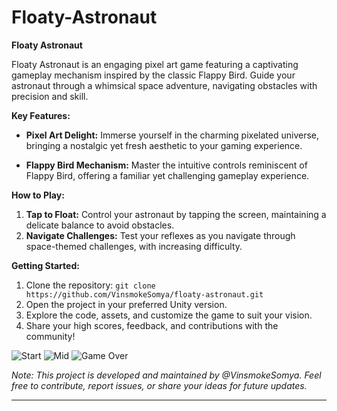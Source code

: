 # Floaty-Astronaut

**Floaty Astronaut**

Floaty Astronaut is an engaging pixel art game featuring a captivating gameplay mechanism inspired by the classic Flappy Bird. Guide your astronaut through a whimsical space adventure, navigating obstacles with precision and skill.

**Key Features:**
- **Pixel Art Delight:** Immerse yourself in the charming pixelated universe, bringing a nostalgic yet fresh aesthetic to your gaming experience.

- **Flappy Bird Mechanism:** Master the intuitive controls reminiscent of Flappy Bird, offering a familiar yet challenging gameplay experience.

**How to Play:**
1. **Tap to Float:** Control your astronaut by tapping the screen, maintaining a delicate balance to avoid obstacles.
2. **Navigate Challenges:** Test your reflexes as you navigate through space-themed challenges, with increasing difficulty.

**Getting Started:**
1. Clone the repository: `git clone https://github.com/VinsmokeSomya/floaty-astronaut.git`
2. Open the project in your preferred Unity version.
3. Explore the code, assets, and customize the game to suit your vision.
4. Share your high scores, feedback, and contributions with the community!

![Start](https://github.com/VinsmokeSomya/Floaty-Astronaut/assets/117063787/7a2668ea-4d76-46ca-b217-5ec6d88b43dc)
![Mid](https://github.com/VinsmokeSomya/Floaty-Astronaut/assets/117063787/7c8dc1c4-d6c0-4d3f-bc02-29ef1ff0e84d)
![Game Over](https://github.com/VinsmokeSomya/Floaty-Astronaut/assets/117063787/04b8ae8e-fbfd-45ed-801a-60d7ddc308e4)

*Note: This project is developed and maintained by @VinsmokeSomya. Feel free to contribute, report issues, or share your ideas for future updates.*

---
